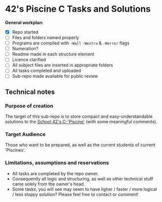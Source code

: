 # 42's Piscine C Tasks and Solutions

**General workplan:**
- [x] Repo started
- [ ] Files and folders named properly
- [ ] Programs are compiled with `-Wall` `-Wextra` & `-Werror` flags
- [ ] Numeration?
- [ ] Readme made in each structure element
- [ ] Licence clarified
- [ ] All subject files are inserted in appropriate folders
- [ ] All tasks completed and uploaded
- [ ] Sub-repo made available for public review

## Technical notes
### Purpose of creation
The target of this sub-repo is to store compact and easy-understandable solutions to the [School 42's C-'Piscine'](https://www.42.us.org/program/piscine/ "42's US Homepage") (with some meaningful comments).

### Target Audience
Those who want to be prepared, as well as the current students of current 'Piscines'.

### Limitations, assumptions and reservations
* All tasks are completed by the repo owner.
* Consequently all logic and structuring, as well as other technical stuff came solely from the owner's head.
* Some tasks, you will see may seem to have ligher / faster / more logical / less sloppy solution? Please feel free to contact or comment!